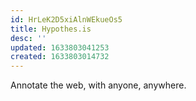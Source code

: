 ```yaml
---
id: HrLeK2D5xiAlnWEkueOs5
title: Hypothes.is
desc: ''
updated: 1633803041253
created: 1633803014732
---
```




Annotate the web, with anyone, anywhere.


